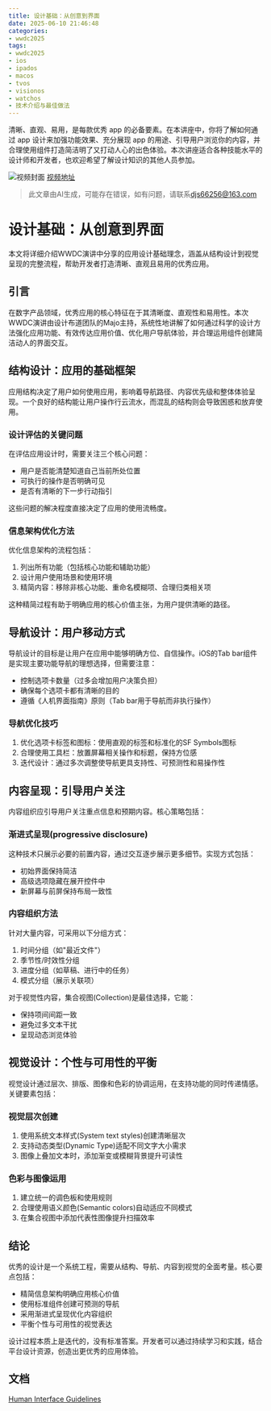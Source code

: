 ```yaml
---
title: 设计基础：从创意到界面
date: 2025-06-10 21:46:48
categories:
- wwdc2025
tags:
- wwdc2025
- ios
- ipados
- macos
- tvos
- visionos
- watchos
- 技术介绍与最佳做法
---
```

清晰、直观、易用，是每款优秀 app 的必备要素。在本讲座中，你将了解如何通过 app 设计来加强功能效果、充分展现 app 的用途、引导用户浏览你的内容，并合理使用组件打造简洁明了又打动人心的出色体验。本次讲座适合各种技能水平的设计师和开发者，也欢迎希望了解设计知识的其他人员参加。
<!--more-->

![视频封面](https://devimages-cdn.apple.com/wwdc-services/images/3055294D-836B-4513-B7B0-0BC5666246B0/10047/10047_wide_250x141_2x.jpg)
[视频地址](https://developer.apple.com/cn/videos/play/wwdc2025/359/)
> 此文章由AI生成，可能存在错误，如有问题，请联系[djs66256@163.com](djs66256@163.com)

# 设计基础：从创意到界面

本文将详细介绍WWDC演讲中分享的应用设计基础理念，涵盖从结构设计到视觉呈现的完整流程，帮助开发者打造清晰、直观且易用的优秀应用。

## 引言

在数字产品领域，优秀应用的核心特征在于其清晰度、直观性和易用性。本次WWDC演讲由设计布道团队的Majo主持，系统性地讲解了如何通过科学的设计方法强化应用功能、有效传达应用价值、优化用户导航体验，并合理运用组件创建简洁动人的界面交互。

## 结构设计：应用的基础框架

应用结构决定了用户如何使用应用，影响着导航路径、内容优先级和整体体验呈现。一个良好的结构能让用户操作行云流水，而混乱的结构则会导致困惑和放弃使用。

### 设计评估的关键问题

在评估应用设计时，需要关注三个核心问题：
- 用户是否能清楚知道自己当前所处位置
- 可执行的操作是否明确可见
- 是否有清晰的下一步行动指引

这些问题的解决程度直接决定了应用的使用流畅度。

### 信息架构优化方法

优化信息架构的流程包括：
1. 列出所有功能（包括核心功能和辅助功能）
2. 设计用户使用场景和使用环境
3. 精简内容：移除非核心功能、重命名模糊项、合理归类相关项

这种精简过程有助于明确应用的核心价值主张，为用户提供清晰的路径。

## 导航设计：用户移动方式

导航设计的目标是让用户在应用中能够明确方位、自信操作。iOS的Tab bar组件是实现主要功能导航的理想选择，但需要注意：

- 控制选项卡数量（过多会增加用户决策负担）
- 确保每个选项卡都有清晰的目的
- 遵循《人机界面指南》原则（Tab bar用于导航而非执行操作）

### 导航优化技巧

1. 优化选项卡标签和图标：使用直观的标签和标准化的SF Symbols图标
2. 合理使用工具栏：放置屏幕相关操作和标题，保持方位感
3. 迭代设计：通过多次调整使导航更具支持性、可预测性和易操作性

## 内容呈现：引导用户关注

内容组织应引导用户关注重点信息和预期内容。核心策略包括：

### 渐进式呈现(progressive disclosure)

这种技术只展示必要的前置内容，通过交互逐步展示更多细节。实现方式包括：
- 初始界面保持简洁
- 高级选项隐藏在展开控件中
- 新屏幕与前屏保持布局一致性

### 内容组织方法

针对大量内容，可采用以下分组方式：
1. 时间分组（如"最近文件"）
2. 季节性/时效性分组
3. 进度分组（如草稿、进行中的任务）
4. 模式分组（展示关联项）

对于视觉性内容，集合视图(Collection)是最佳选择，它能：
- 保持项间间距一致
- 避免过多文本干扰
- 呈现动态浏览体验

## 视觉设计：个性与可用性的平衡

视觉设计通过层次、排版、图像和色彩的协调运用，在支持功能的同时传递情感。关键要素包括：

### 视觉层次创建

1. 使用系统文本样式(System text styles)创建清晰层次
2. 支持动态类型(Dynamic Type)适配不同文字大小需求
3. 图像上叠加文本时，添加渐变或模糊背景提升可读性

### 色彩与图像运用

1. 建立统一的调色板和使用规则
2. 合理使用语义颜色(Semantic colors)自动适应不同模式
3. 在集合视图中添加代表性图像提升扫描效率

## 结论

优秀的设计是一个系统工程，需要从结构、导航、内容到视觉的全面考量。核心要点包括：
- 精简信息架构明确应用核心价值
- 使用标准组件创建可预测的导航
- 采用渐进式呈现优化内容组织
- 平衡个性与可用性的视觉表达

设计过程本质上是迭代的，没有标准答案。开发者可以通过持续学习和实践，结合平台设计资源，创造出更优秀的应用体验。

## 文档

[Human Interface Guidelines](https://developer.apple.com/design/human-interface-guidelines)
